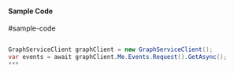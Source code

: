 #### Sample Code
#sample-code 

```C#

GraphServiceClient graphClient = new GraphServiceClient();
var events = await graphClient.Me.Events.Request().GetAsync();
*** 

```
